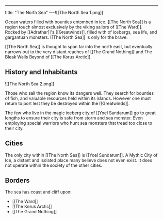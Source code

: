---
title: "The North Sea"
---![[The North Sea 1.png]]

Ocean waters filled with bounties entombed in ice. [[The North Sea]] is a region touch almost exclusively by the viking sailors of [[The Ward]]. Rocked by [[Adrathar]]'s [[Greatwinds]], filled with of icebergs, sea life, and gargantuan monsters. [[The North Sea]] is only for the brave.

[[The North Sea]] is thought to span far into the north east, but eventually narrows out to the very distant reaches of [[The Grand Nothing]] and The Bleak Walls Beyond of [[The Korus Arctic]].

## History and Inhabitants
![[The North Sea 2.png]]

Those who sail the region know its dangers well. They search for bounties of fish, and valuable resources held within its islands. However one must return to port lest they be destroyed within the [[Greatwinds]].

The few who live in the magic iceberg city of [[Yoel Sundarum]] go to great lengths to ensure their city is safe from storm and sea monster. Even employing special warriors who hunt sea monsters that tread too close to their city.

## Cities
The only city within [[The North Sea]] is [[Yoel Sundarum]]. A Mythic City of Ice, a distant and isolated place many believe does not even exist. It does not operate within the society of the other cities.

## Borders
The sea has coast and cliff upon:
- [[The Ward]]
- [[The Korus Arctic]]
- [[The Grand Nothing]]